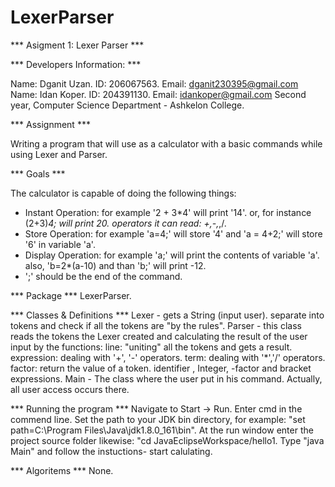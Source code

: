 # LexerParser

*** Asigment 1: Lexer Parser ***

*** Developers Information: ***

Name: Dganit Uzan. ID: 206067563. Email: dganit230395@gmail.com
Name: Idan Koper. ID: 204391130. Email: idankoper@gmail.com
Second year, Computer Science Department - Ashkelon College.

*** Assignment ***

Writing a program that will use as a calculator with a basic commands
while using Lexer and Parser.

*** Goals ***

The calculator is capable of doing the following things:
* Instant Operation: for example '2 + 3*4' will print '14'.
  or, for instance   (2+3)*4; will print 20.
  operators it can read: +,-,*,/. 
* Store Operation: for example 'a=4;' will store '4' and 'a = 4+2;' will store '6' in variable 'a'.
* Display Operation: for example 'a;' will print the contents of variable 'a'.
  also, 'b=2*(a-10) and than 'b;' will print -12.
* ';' should be the end of the command.

*** Package ***
LexerParser.

*** Classes & Definitions ***
Lexer - gets a String (input user). separate into tokens and check if all the tokens are "by the rules". 
Parser -  this class reads the tokens the Lexer created and calculating the result of the user input by the functions:
line: "uniting" all the tokens and gets a result.
expression: dealing with '+', '-' operators.
term: dealing with '*','/' operators.
factor: return the value of a token. identifier , Integer, -factor and bracket expressions.
Main - The class where the user put in his command. Actually, all user access occurs there.

*** Running the program ***
Navigate to Start -> Run. Enter cmd in the commend liמe.
Set the path to your JDK bin directory, for example: "set path=C:\Program Files\Java\jdk1.8.0_161\bin".
At the run window enter the project source folder likewise: "cd JavaEclipseWorkspace/hello1.
Type "java Main" and follow the instuctions- start calulating.

*** Algoritems ***
None.


